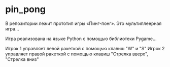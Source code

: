 # pin_pong
В репозитории лежит прототип игры «Пинг-понг». Это мультиплеерная игра…

Игра реализована на языке Python с помощью библиотеки Pygame…

Игрок 1 управляет левой ракеткой с помощью клавиш "W" и "S" Игрок 2 управляет правой ракеткой с помощью клавиш "Стрелка вверх", "Стрелка вниз"
